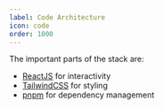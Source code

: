 ```yaml
---
label: Code Architecture
icon: code
order: 1000
---
```


The important parts of the stack are:

- [ReactJS](https://react.dev) for interactivity
- [TailwindCSS](https://tailwindcss.com/) for styling
- [pnpm](https://pnpm.io/) for dependency management
